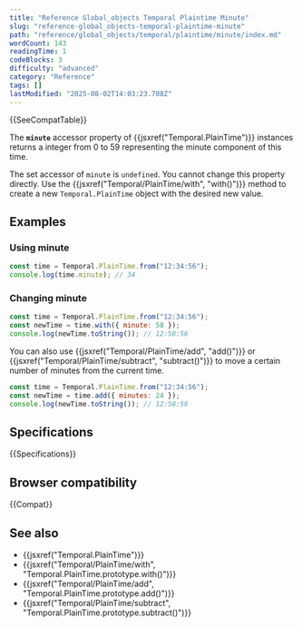```yaml
---
title: "Reference Global_objects Temporal Plaintime Minute"
slug: "reference-global_objects-temporal-plaintime-minute"
path: "reference/global_objects/temporal/plaintime/minute/index.md"
wordCount: 143
readingTime: 1
codeBlocks: 3
difficulty: "advanced"
category: "Reference"
tags: []
lastModified: "2025-08-02T14:03:23.708Z"
---
```



{{SeeCompatTable}}

The **`minute`** accessor property of {{jsxref("Temporal.PlainTime")}} instances returns a integer from 0 to 59 representing the minute component of this time.

The set accessor of `minute` is `undefined`. You cannot change this property directly. Use the {{jsxref("Temporal/PlainTime/with", "with()")}} method to create a new `Temporal.PlainTime` object with the desired new value.

## Examples

### Using minute

```js
const time = Temporal.PlainTime.from("12:34:56");
console.log(time.minute); // 34
```

### Changing minute

```js
const time = Temporal.PlainTime.from("12:34:56");
const newTime = time.with({ minute: 58 });
console.log(newTime.toString()); // 12:58:56
```

You can also use {{jsxref("Temporal/PlainTime/add", "add()")}} or {{jsxref("Temporal/PlainTime/subtract", "subtract()")}} to move a certain number of minutes from the current time.

```js
const time = Temporal.PlainTime.from("12:34:56");
const newTime = time.add({ minutes: 24 });
console.log(newTime.toString()); // 12:58:56
```

## Specifications

{{Specifications}}

## Browser compatibility

{{Compat}}

## See also

- {{jsxref("Temporal.PlainTime")}}
- {{jsxref("Temporal/PlainTime/with", "Temporal.PlainTime.prototype.with()")}}
- {{jsxref("Temporal/PlainTime/add", "Temporal.PlainTime.prototype.add()")}}
- {{jsxref("Temporal/PlainTime/subtract", "Temporal.PlainTime.prototype.subtract()")}}
